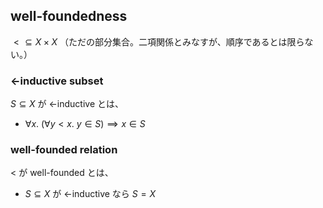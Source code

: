 ## well-foundedness
${<} \subseteq X\times X$ （ただの部分集合。二項関係とみなすが、順序であるとは限らない。）
### $<$-inductive subset
$S\subseteq X$ が $<$-inductive とは、
- $\forall x.\ (\forall y< x.\ y\in S)\implies x\in S$
### well-founded relation
$<$ が well-founded とは、
- $S\subseteq X$ が $<$-inductive なら $S=X$
